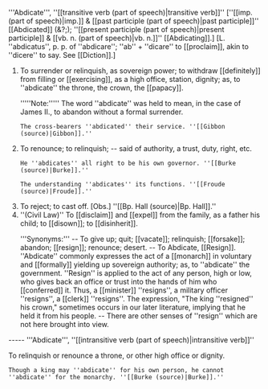 '''Abdicate''', ''[[transitive verb (part of speech)|transitive verb]]'' [''[[imp. (part of speech)|imp.]] & [[past participle (part of speech)|past participle]]'' [[Abdicated]] (&?;); ''[[present participle (part of speech)|present participle]] & [[vb. n. (part of speech)|vb. n.]]'' [[Abdicating]].] [L. ''abdicatus'', p. p. of ''abdicare''; ''ab'' + ''dicare'' to [[proclaim]], akin to ''dicere'' to say. See [[Diction]].]

<ol>
<li>To surrender or relinquish, as sovereign power; to withdraw [[definitely]] from filling or [[exercising]], as a high office, station, dignity; as, to ''abdicate'' the throne, the crown, the [[papacy]].

'''''Note:''''' The word ''abdicate'' was held to mean, in the case of James II., to abandon without a formal surrender.

<code>The cross-bearers ''abdicated'' their service. ''[[Gibbon (source)|Gibbon]].''</code>

<li> To renounce; to relinquish; -- said of authority, a trust, duty, right, etc.

<code>He ''abdicates'' all right to be his own governor. ''[[Burke (source)|Burke]].''</code>

<code>The understanding ''abdicates'' its functions. ''[[Froude (source)|Froude]].''</code>

<li> To reject; to cast off. [Obs.] ''[[Bp. Hall (source)|Bp. Hall]].''

<li> ''(Civil Law)'' To [[disclaim]] and [[expel]] from the family, as a father his child; to [[disown]]; to [[disinherit]].

'''Synonyms:''' -- To give up; quit; [[vacate]]; relinquish; [[forsake]]; abandon; [[resign]]; renounce; desert. -- To Abdicate, [[Resign]]. ''Abdicate'' commonly expresses the act of a [[monarch]] in voluntary and [[formally]] yielding up sovereign authority; as, to ''abdicate'' the government. ''Resign'' is applied to the act of any person, high or low, who gives back an office or trust into the hands of him who [[conferred]] it. Thus, a [[minister]] ''resigns'', a military officer ''resigns'', a [[clerk]] ''resigns''. The expression, "The king ''resigned'' his crown," sometimes occurs in our later literature, implying that he held it from his people. -- There are other senses of ''resign'' which are not here brought into view.
</ol>
-----
'''Abdicate''', ''[[intransitive verb (part of speech)|intransitive verb]]''

To relinquish or renounce a throne, or other high office or dignity.

<code>Though a king may ''abdicate'' for his own person, he cannot ''abdicate'' for the monarchy. ''[[Burke (source)|Burke]].''</code>